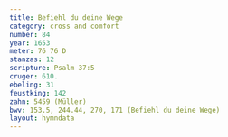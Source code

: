 ```yaml
---
title: Befiehl du deine Wege
category: cross and comfort
number: 84
year: 1653
meter: 76 76 D
stanzas: 12
scripture: Psalm 37:5
cruger: 610.
ebeling: 31
feustking: 142
zahn: 5459 (Müller)
bwv: 153.5, 244.44, 270, 171 (Befiehl du deine Wege)
layout: hymndata
---
```

<br>


